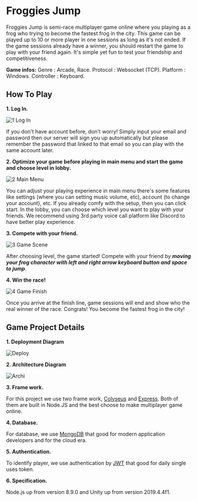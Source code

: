 # Froggies Jump
Froggies Jump is semi-race multiplayer game online where you playing as a frog who trying to become the fastest frog in the city. This game can be played up to 10 or more player in one sessions as long as it's not ended. If the game sessions already have a winner, you should restart the game to play with your friend again. It's simple yet fun to test your friendship and competitiveness.

**Game infos:**
Genre       : Arcade, Race.
Protocol    : Websocket (TCP).
Platform    : Windows.
Controller  : Keyboard.

## How To Play
**1. Log In.**

![1 Log In](https://user-images.githubusercontent.com/74699417/125155183-4850f880-e188-11eb-8ff1-d04a00c096e8.gif)

If you don't have account before, don't worry! Simply input your email and password then our server will sign you up automatically but please remember the password that linked to that email so you can play with the same account later.

**2. Optimize your game before playing in main menu and start the game and choose level in lobby.**

![2 Main Menu](https://user-images.githubusercontent.com/74699417/125155206-78989700-e188-11eb-95cf-a520670f0cb7.gif)

You can adjust your playing experience in main menu there's some features like settings (where you can setting music volume, etc), account (to change your account), etc. If you already comfy with the setup, then you can click start. In the lobby, you can choose which level you want to play with your friends. We recommend using 3rd party voice call platform like Discord to have better play experience.

**3. Compete with your friend.**

![3 Game Scene](https://user-images.githubusercontent.com/74699417/125155258-bbf30580-e188-11eb-846c-ca34b0658c2e.gif)

After choosing level, the game started! Compete with your friend by **_moving your frog character with left and right arrow keyboard button and space to jump_**.

**4. Win the race!**

![4 Game Finish](https://user-images.githubusercontent.com/74699417/125155264-c6ad9a80-e188-11eb-821a-82b6ff5606e2.gif)

Once you arrive at the finish line, game sessions will end and show who the real winner of the race. Congrats! You become the fastest frog in the city!

## Game Project Details

**1. Deployment Diagram**

![Deploy](https://user-images.githubusercontent.com/74699417/125155994-5ead8300-e18d-11eb-98c6-67f10fd2b0ed.png)

**2. Architecture Diagram**

![Archi](https://user-images.githubusercontent.com/74699417/125156012-771d9d80-e18d-11eb-8e54-a8d43c2e4963.png)


**3. Frame work.**

For this project we use two frame work, [Colyseus](https://www.colyseus.io/) and [Express](https://docs.nestjs.com/). Both of them are built in Node.JS and the best choose to make multiplayer game online.

**4. Database.**

For database, we use [MongoDB](https://mongodb.com/) that good for modern application developers and for the cloud era.

**5. Authentication.**

To identify player, we use authentication by [JWT](https://jwt.io/) that good for daily single uses token.

**6. Specification.**

Node.js up from version 8.9.0 and Unity up from version 2019.4.4f1.
